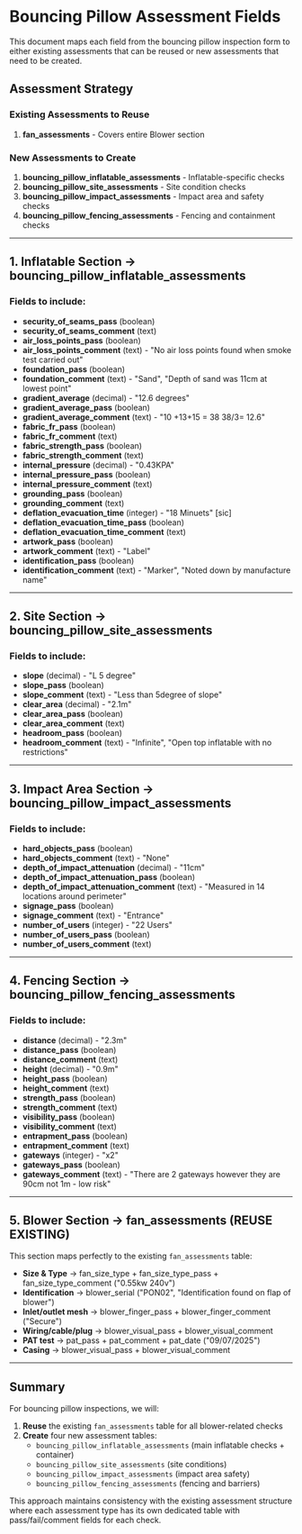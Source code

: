 # Bouncing Pillow Assessment Fields

This document maps each field from the bouncing pillow inspection form to either existing assessments that can be reused or new assessments that need to be created.

## Assessment Strategy

### Existing Assessments to Reuse

1. **fan_assessments** - Covers entire Blower section

### New Assessments to Create

1. **bouncing_pillow_inflatable_assessments** - Inflatable-specific checks
2. **bouncing_pillow_site_assessments** - Site condition checks
3. **bouncing_pillow_impact_assessments** - Impact area and safety checks
4. **bouncing_pillow_fencing_assessments** - Fencing and containment checks

---

## 1. Inflatable Section → bouncing_pillow_inflatable_assessments

### Fields to include:

- **security_of_seams_pass** (boolean)
- **security_of_seams_comment** (text)
- **air_loss_points_pass** (boolean)
- **air_loss_points_comment** (text) - "No air loss points found when smoke test carried out"
- **foundation_pass** (boolean)
- **foundation_comment** (text) - "Sand", "Depth of sand was 11cm at lowest point"
- **gradient_average** (decimal) - "12.6 degrees"
- **gradient_average_pass** (boolean)
- **gradient_average_comment** (text) - "10 +13+15 = 38 38/3= 12.6"
- **fabric_fr_pass** (boolean)
- **fabric_fr_comment** (text)
- **fabric_strength_pass** (boolean)
- **fabric_strength_comment** (text)
- **internal_pressure** (decimal) - "0.43KPA"
- **internal_pressure_pass** (boolean)
- **internal_pressure_comment** (text)
- **grounding_pass** (boolean)
- **grounding_comment** (text)
- **deflation_evacuation_time** (integer) - "18 Minuets" [sic]
- **deflation_evacuation_time_pass** (boolean)
- **deflation_evacuation_time_comment** (text)
- **artwork_pass** (boolean)
- **artwork_comment** (text) - "Label"
- **identification_pass** (boolean)
- **identification_comment** (text) - "Marker", "Noted down by manufacture name"

---

## 2. Site Section → bouncing_pillow_site_assessments

### Fields to include:

- **slope** (decimal) - "L 5 degree"
- **slope_pass** (boolean)
- **slope_comment** (text) - "Less than 5degree of slope"
- **clear_area** (decimal) - "2.1m"
- **clear_area_pass** (boolean)
- **clear_area_comment** (text)
- **headroom_pass** (boolean)
- **headroom_comment** (text) - "Infinite", "Open top inflatable with no restrictions"

---

## 3. Impact Area Section → bouncing_pillow_impact_assessments

### Fields to include:

- **hard_objects_pass** (boolean)
- **hard_objects_comment** (text) - "None"
- **depth_of_impact_attenuation** (decimal) - "11cm"
- **depth_of_impact_attenuation_pass** (boolean)
- **depth_of_impact_attenuation_comment** (text) - "Measured in 14 locations around perimeter"
- **signage_pass** (boolean)
- **signage_comment** (text) - "Entrance"
- **number_of_users** (integer) - "22 Users"
- **number_of_users_pass** (boolean)
- **number_of_users_comment** (text)

---

## 4. Fencing Section → bouncing_pillow_fencing_assessments

### Fields to include:

- **distance** (decimal) - "2.3m"
- **distance_pass** (boolean)
- **distance_comment** (text)
- **height** (decimal) - "0.9m"
- **height_pass** (boolean)
- **height_comment** (text)
- **strength_pass** (boolean)
- **strength_comment** (text)
- **visibility_pass** (boolean)
- **visibility_comment** (text)
- **entrapment_pass** (boolean)
- **entrapment_comment** (text)
- **gateways** (integer) - "x2"
- **gateways_pass** (boolean)
- **gateways_comment** (text) - "There are 2 gateways however they are 90cm not 1m - low risk"

---

## 5. Blower Section → fan_assessments (REUSE EXISTING)

This section maps perfectly to the existing `fan_assessments` table:

- **Size & Type** → fan_size_type + fan_size_type_pass + fan_size_type_comment ("0.55kw 240v")
- **Identification** → blower_serial ("PON02", "Identification found on flap of blower")
- **Inlet/outlet mesh** → blower_finger_pass + blower_finger_comment ("Secure")
- **Wiring/cable/plug** → blower_visual_pass + blower_visual_comment
- **PAT test** → pat_pass + pat_comment + pat_date ("09/07/2025")
- **Casing** → blower_visual_pass + blower_visual_comment

---

## Summary

For bouncing pillow inspections, we will:

1. **Reuse** the existing `fan_assessments` table for all blower-related checks
2. **Create** four new assessment tables:
   - `bouncing_pillow_inflatable_assessments` (main inflatable checks + container)
   - `bouncing_pillow_site_assessments` (site conditions)
   - `bouncing_pillow_impact_assessments` (impact area safety)
   - `bouncing_pillow_fencing_assessments` (fencing and barriers)

This approach maintains consistency with the existing assessment structure where each assessment type has its own dedicated table with pass/fail/comment fields for each check.
